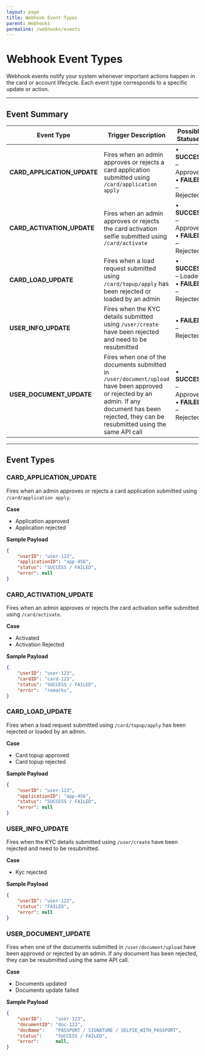 ```yaml
---
layout: page
title: Webhook Event Types
parent: Webhooks
permalink: /webhooks/events
---
```


# Webhook Event Types

Webhook events notify your system whenever important actions happen in the card or account lifecycle. Each event type corresponds to a specific update or action.  

---

## Event Summary

| Event Type                  | Trigger Description                                                                 | Possible Statuses                          |
|------------------------------|-------------------------------------------------------------------------------------|--------------------------------------------|
| **CARD_APPLICATION_UPDATE** | Fires when an admin approves or rejects a card application submitted using `/card/application apply` | • **SUCCESS** – Approved <br> • **FAILED** – Rejected |
| **CARD_ACTIVATION_UPDATE**  | Fires when an admin approves or rejects the card activation selfie submitted using `/card/activate`      | • **SUCCESS** – Approved <br> • **FAILED** – Rejected  |
| **CARD_LOAD_UPDATE**        | Fires when a load request submitted using `/card/topup/apply` has been rejected or loaded by an admin    | • **SUCCESS** – Loaded <br> • **FAILED** – Rejected    |
| **USER_INFO_UPDATE**        | Fires when the KYC details submitted using `/user/create` have been rejected and need to be resubmitted | • **FAILED** – Rejected                      |
| **USER_DOCUMENT_UPDATE**    | Fires when one of the documents submitted in `/user/document/upload` have been approved or rejected by an admin. If any document has been rejected, they can be resubmitted using the same API call   | • **SUCCESS** – Approved <br> • **FAILED** – Rejected |

---

## Event Types

### **CARD_APPLICATION_UPDATE**
Fires when an admin approves or rejects a card application submitted using `/card/application apply`.  

**Case** 
- Application approved  
- Application rejected  

**Sample Payload**
```json
{
    "userID": "user-123",
    "applicationID": "app-456",
    "status": "SUCCESS / FAILED",
    "error": null
}
```

### **CARD_ACTIVATION_UPDATE**
Fires when an admin approves or rejects the card activation selfie submitted using `/card/activate`.

**Case** 
- Activated 
- Activation Rejected

**Sample Payload**
```json
{
    "userID": "user-123",
    "cardID": "card-123",
    "status": "SUCCESS / FAILED",
    "error":  "remarks",
}
```

### **CARD_LOAD_UPDATE**
Fires when a load request submitted using `/card/topup/apply` has been rejected or loaded by an admin.

**Case** 
- Card topup approved 
- Card topup rejected

**Sample Payload**
```json
{
    "userID": "user-123",
    "applicationID": "app-456",
    "status": "SUCCESS / FAILED",
    "error": null
}
```

### **USER_INFO_UPDATE**
Fires when the KYC details submitted using `/user/create` have been rejected and need to be resubmitted.

**Case**
- Kyc rejected

**Sample Payload**
```json
{
    "userID": "user-123",
    "status": "FAILED",
    "error": null
}
```

### **USER_DOCUMENT_UPDATE**
Fires when one of the documents submitted in `/user/document/upload` have been approved or rejected by an admin. If any document has been rejected, they can be resubmitted using the same API call.

**Case** 
- Documents updated 
- Documents update failed

**Sample Payload**
```json
{
    "userID":     "user-123",
    "documentID": "doc-123",
    "docName":    "PASSPORT / SIGNATURE / SELFIE_WITH_PASSPORT",
    "status":     "SUCCESS / FAILED",
    "error":      null,
}
```
